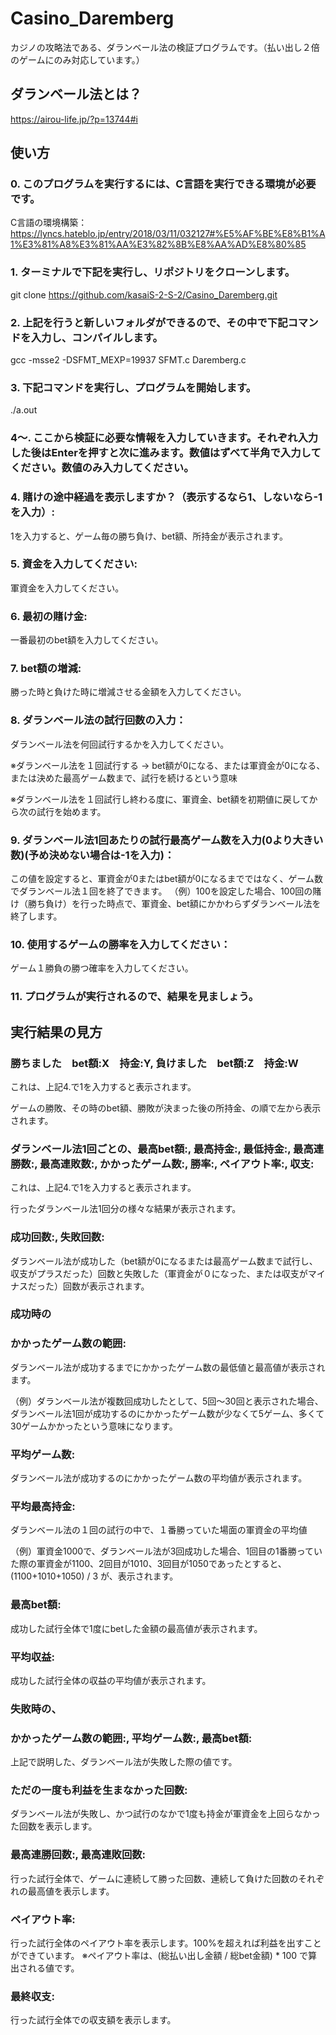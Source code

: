 # Casino_Daremberg
カジノの攻略法である、ダランベール法の検証プログラムです。（払い出し２倍のゲームにのみ対応しています。）
## ダランベール法とは？
https://airou-life.jp/?p=13744#i
## 使い方
### 0. このプログラムを実行するには、C言語を実行できる環境が必要です。
C言語の環境構築：https://lyncs.hateblo.jp/entry/2018/03/11/032127#%E5%AF%BE%E8%B1%A1%E3%81%A8%E3%81%AA%E3%82%8B%E8%AA%AD%E8%80%85
### 1. ターミナルで下記を実行し、リポジトリをクローンします。
git clone https://github.com/kasaiS-2-S-2/Casino_Daremberg.git
### 2. 上記を行うと新しいフォルダができるので、その中で下記コマンドを入力し、コンパイルします。
gcc -msse2 -DSFMT_MEXP=19937 SFMT.c Daremberg.c
### 3. 下記コマンドを実行し、プログラムを開始します。
./a.out

### 4〜. ここから検証に必要な情報を入力していきます。それぞれ入力した後はEnterを押すと次に進みます。数値はずべて半角で入力してください。数値のみ入力してください。

### 4. 賭けの途中経過を表示しますか？（表示するなら1、しないなら-1を入力）:
1を入力すると、ゲーム毎の勝ち負け、bet額、所持金が表示されます。
### 5. 資金を入力してください:
軍資金を入力してください。
### 6. 最初の賭け金:
一番最初のbet額を入力してください。
### 7. bet額の増減:
勝った時と負けた時に増減させる金額を入力してください。
### 8. ダランベール法の試行回数の入力：
ダランベール法を何回試行するかを入力してください。

※ダランベール法を１回試行する → bet額が0になる、または軍資金が0になる、または決めた最高ゲーム数まで、試行を続けるという意味

※ダランベール法を１回試行し終わる度に、軍資金、bet額を初期値に戻してから次の試行を始めます。
### 9. ダランベール法1回あたりの試行最高ゲーム数を入力(0より大きい数)(予め決めない場合は-1を入力)：
この値を設定すると、軍資金が0またはbet額が0になるまでではなく、ゲーム数でダランベール法１回を終了できます。
（例）100を設定した場合、100回の賭け（勝ち負け）を行った時点で、軍資金、bet額にかかわらずダランベール法を終了します。
### 10. 使用するゲームの勝率を入力してください：
ゲーム１勝負の勝つ確率を入力してください。
### 11. プログラムが実行されるので、結果を見ましょう。

## 実行結果の見方
### 勝ちました　bet額:X　持金:Y, 負けました　bet額:Z　持金:W
これは、上記4.で1を入力すると表示されます。

ゲームの勝敗、その時のbet額、勝敗が決まった後の所持金、の順で左から表示されます。
### ダランベール法1回ごとの、最高bet額:, 最高持金:, 最低持金:, 最高連勝数:, 最高連敗数:, かかったゲーム数:, 勝率:, ペイアウト率:, 収支:
これは、上記4.で1を入力すると表示されます。

行ったダランベール法1回分の様々な結果が表示されます。
### 成功回数:, 失敗回数:
ダランベール法が成功した（bet額が0になるまたは最高ゲーム数まで試行し、収支がプラスだった）回数と失敗した（軍資金が０になった、または収支がマイナスだった）回数が表示されます。
### 成功時の
### かかったゲーム数の範囲:
ダランベール法が成功するまでにかかったゲーム数の最低値と最高値が表示されます。

（例）ダランベール法が複数回成功したとして、5回〜30回と表示された場合、ダランベール法1回が成功するのにかかったゲーム数が少なくて5ゲーム、多くて30ゲームかかったという意味になります。
### 平均ゲーム数:
ダランベール法が成功するのにかかったゲーム数の平均値が表示されます。
### 平均最高持金:
ダランベール法の１回の試行の中で、１番勝っていた場面の軍資金の平均値

（例）軍資金1000で、ダランベール法が3回成功した場合、1回目の1番勝っていた際の軍資金が1100、2回目が1010、3回目が1050であったとすると、(1100+1010+1050) / 3 が、表示されます。
### 最高bet額:
成功した試行全体で1度にbetした金額の最高値が表示されます。
### 平均収益:
成功した試行全体の収益の平均値が表示されます。
### 失敗時の、
### かかったゲーム数の範囲:, 平均ゲーム数:, 最高bet額:
上記で説明した、ダランベール法が失敗した際の値です。
### ただの一度も利益を生まなかった回数:
ダランベール法が失敗し、かつ試行のなかで1度も持金が軍資金を上回らなかった回数を表示します。

### 最高連勝回数:, 最高連敗回数:
行った試行全体で、ゲームに連続して勝った回数、連続して負けた回数のそれぞれの最高値を表示します。
### ペイアウト率:
行った試行全体のペイアウト率を表示します。100%を超えれば利益を出すことができています。
※ペイアウト率は、(総払い出し金額 / 総bet金額) * 100 で算出される値です。
### 最終収支:
行った試行全体での収支額を表示します。

